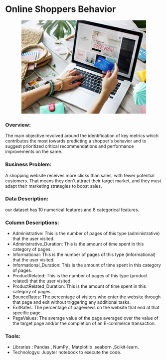 # Online Shoppers Behavior
<p align="center">
<img src="https://github.com/ZainahAlshehri/Online_Shoppers_Behavior/blob/main/online_shoppers.png" width="400" height="300" />
  </p>
  
### Overview:
The main objective revolved around the identification of key metrics which contributes the most towards predicting a shopper's behavior and to suggest prioritized critical recommendations and performance improvements on the same. 


### Business Problem:
A shopping website receives more clicks than sales, with fewer potential customers. That means they don't attract their target market, and they must adapt their marketing strategies to boost sales.

### Data Description:
 our dataset has 10 numerical features and 8 categorical features. 

### Column Descriptions:
* Administrative: This is the number of pages of this type (administrative) that the user visited.
* Administrative_Duration: This is the amount of time spent in this category of pages.
* Informational: This is the number of pages of this type (informational) that the user visited.
* Informational_Duration: This is the amount of time spent in this category of pages.
* ProductRelated: This is the number of pages of this type (product related) that the user visited.
* ProductRelated_Duration: This is the amount of time spent in this category of pages.
* BounceRates: The percentage of visitors who enter the website through that page and exit without triggering any additional tasks.
* ExitRates: The percentage of pageviews on the website that end at that specific page.
* PageValues: The average value of the page averaged over the value of the target page and/or the completion of an E-commerce   transaction.


### Tools:
* Libraries : Pandas , NumPy , Matplotlib ,seaborn ,Scikit-learn.
* Technologys: Jupyter notebook to execute the code. 
